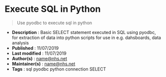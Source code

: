 # Execute SQL in Python

 >Use pyodbc to execute sql in python

- __Description__ : Basic SELECT statement executed in SQL using pyodbc, for extraction of data into python scripts for use in e.g. dahsboards, data analysis
- __Published__ : 11/07/2019
- __Last modified__ : 11/07/2019
- __Author(s)__  : name@nhs.net
- __Maintainer(s)__ : name@nhs.net
- __Tags__ : sql pyodbc python connection SELECT
